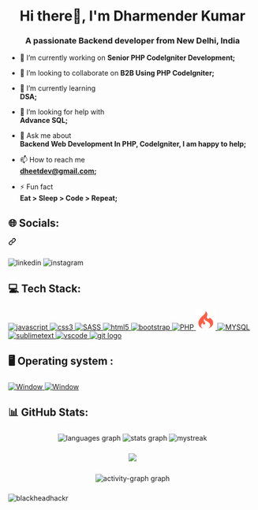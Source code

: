 <h1 align="center">Hi there👋, I'm Dharmender Kumar </h1>
<h3 align="center">A passionate Backend developer from New Delhi, India</h3>



- 🔭 I’m currently working on **Senior PHP CodeIgniter Development;**

- 👯 I’m looking to collaborate on  **B2B Using PHP CodeIgniter;**

- 🌱 I’m currently learning <br>  **DSA;**

- 🤝 I’m looking for help with <br>  **Advance SQL;**

- 💬 Ask me about <br>  **Backend Web Development In PHP, CodeIgniter, I am happy to help;**

- 📫 How to reach me <br>  **dheetdev@gmail.com;**

- ⚡ Fun fact <br>  **Eat > Sleep > Code > Repeat;**

###
###
<div class="markdown-heading" dir="auto"><h2 align="left" class="heading-element" dir="auto">🌐 Socials:</h2><a id="user-content--socials" class="anchor" aria-label="Permalink: 🌐 Socials:" href="#-socials"><svg class="octicon octicon-link" viewBox="0 0 16 16" version="1.1" width="16" height="16" aria-hidden="true"><path d="m7.775 3.275 1.25-1.25a3.5 3.5 0 1 1 4.95 4.95l-2.5 2.5a3.5 3.5 0 0 1-4.95 0 .751.751 0 0 1 .018-1.042.751.751 0 0 1 1.042-.018 1.998 1.998 0 0 0 2.83 0l2.5-2.5a2.002 2.002 0 0 0-2.83-2.83l-1.25 1.25a.751.751 0 0 1-1.042-.018.751.751 0 0 1-.018-1.042Zm-4.69 9.64a1.998 1.998 0 0 0 2.83 0l1.25-1.25a.751.751 0 0 1 1.042.018.751.751 0 0 1 .018 1.042l-1.25 1.25a3.5 3.5 0 1 1-4.95-4.95l2.5-2.5a3.5 3.5 0 0 1 4.95 0 .751.751 0 0 1-.018 1.042.751.751 0 0 1-1.042.018 1.998 1.998 0 0 0-2.83 0l-2.5 2.5a1.998 1.998 0 0 0 0 2.83Z"></path></svg></a></div>

###
<div align="left">
<!--   <a href="https://codepen.io/developerroshan" target="_blank">
    <img src="https://raw.githubusercontent.com/maurodesouza/profile-readme-generator/master/src/assets/icons/social/codepen/default.svg" width="52" height="40" alt="codepen"  />
  </a> -->
  <a href="https://www.linkedin.com/in/developerdharmender" target="_blank" style="text-decoration:none;">
    <img src="https://raw.githubusercontent.com/maurodesouza/profile-readme-generator/master/src/assets/icons/social/linkedin/default.svg" width="52" height="40" alt="linkedin"  />
  </a>
  <a href="https://www.instagram.com/goutamji11/" target="_blank" style="text-decoration:none;">
    <img src="https://raw.githubusercontent.com/maurodesouza/profile-readme-generator/master/src/assets/icons/social/instagram/default.svg" width="52" height="40" alt="instagram"  />
  </a>


</div>

###

<h2 align="left">💻 Tech Stack: </h2>

###

<div align="left">
   <a href="https://developer.mozilla.org/en-US/docs/Web/JavaScript" target="_blank" rel="noreferrer">
    <img src="https://cdn.jsdelivr.net/gh/devicons/devicon/icons/javascript/javascript-original.svg" height="40" width="52" alt="javascript"  />
  </a>
 
  <a href="https://www.w3schools.com/css/" target="_blank" rel="noreferrer">
    <img src="https://cdn.jsdelivr.net/gh/devicons/devicon/icons/css3/css3-original.svg" height="40" width="52" alt="css3"  />
  </a>
  <a href="https://sass-lang.com/" target="_blank" rel="noreferrer">
    <img src="https://user-images.githubusercontent.com/25181517/192158956-48192682-23d5-4bfc-9dfb-6511ade346bc.png" height="40" width="40" alt="SASS"  />
  </a>
  <a href="https://www.w3.org/html/" target="_blank" rel="noreferrer">
    <img src="https://cdn.jsdelivr.net/gh/devicons/devicon/icons/html5/html5-original.svg" height="40" width="52" alt="html5"  />
  </a>
<!--   <a href="https://angular.io" target="_blank" rel="noreferrer">
    <img src="https://cdn.jsdelivr.net/gh/devicons/devicon/icons/angularjs/angularjs-original.svg" height="40" width="52" alt="angularjs"  />
  </a> -->
  <a href="https://getbootstrap.com" target="_blank" rel="noreferrer">
    <img src="https://cdn.jsdelivr.net/gh/devicons/devicon/icons/bootstrap/bootstrap-original.svg" height="40" width="52" alt="bootstrap"  />
  </a>
  <a href="https://www.php.net/" target="_blank" rel="noreferrer">
    <img src="https://github.com/marwin1991/profile-technology-icons/assets/76662862/dbbc299a-8356-45e4-9d2e-a6c21b4569cf" height="40" width="45" alt="PHP"  />
  </a>
  <a href="https://www.codeigniter.com/" target="_blank" rel="noreferrer">
    <img src="https://raw.githubusercontent.com/github/explore/8ee96fad80808783c9ce27ca065200aa3c42c9db/topics/codeigniter/codeigniter.png" width="40" height="40" alt="codeigniter logo">
  </a>
  <a href="https://www.mysql.com/" target="_blank" rel="noreferrer">
    <img src="https://user-images.githubusercontent.com/25181517/183896128-ec99105a-ec1a-4d85-b08b-1aa1620b2046.png" height="40" width="45" alt="MYSQL"  />
  </a>
  <a href="https://www.sublimetext.com/" target="_blank" rel="noreferrer">
    <img src="https://user-images.githubusercontent.com/25181517/190887576-6653f877-8439-4521-82f3-403086ead892.png" height="40" width="52" alt="sublimetext"  />
  </a>
  <a href="https://code.visualstudio.com/" target="_blank" rel="noreferrer">
    <img src="https://cdn.jsdelivr.net/gh/devicons/devicon/icons/vscode/vscode-original.svg" height="40" width="52" alt="vscode"  />
  </a>
  <a href="https://git-scm.com/" target="_blank" rel="noreferrer">
    <img src="https://cdn.jsdelivr.net/gh/devicons/devicon/icons/git/git-original.svg" height="40" width="52" alt="git logo"  />
  </a>
</div>

###

###
<h2 align="left"> 🖥️ Operating system : </h2>

###

 <a href="https://www.microsoft.com/en-in/windows" target="_blank" rel="noreferrer">
    <img src="https://user-images.githubusercontent.com/25181517/186884150-05e9ff6d-340e-4802-9533-2c3f02363ee3.png" height="40" width="40" alt="Window"  />
  </a>

  <a href="https://www.apple.com/in/mac/" target="_blank" rel="noreferrer">
    <img src="https://user-images.githubusercontent.com/25181517/186884152-ae609cca-8cf1-4175-8d60-1ce1fa078ca2.png" height="40" width="40" alt="Window"  />
  </a>

###

<h2 align="left">📊 GitHub Stats: </h2>

###
<div align="center">
    <img src="https://github-readme-stats.vercel.app/api/top-langs?locale=en&hide_title=false&layout=compact&card_width=320&langs_count=5&theme=dracula&hide_border=false&username=blackheadhackr" height="150" alt="languages graph"  />
    <img src="https://github-readme-stats.vercel.app/api?hide_title=false&hide_rank=false&show_icons=true&include_all_commits=true&count_private=true&disable_animations=false&theme=dracula&locale=en&hide_border=false&username=blackheadhackr" height="150" alt="stats graph"  />
<img src="https://github-readme-streak-stats.herokuapp.com/?user=blackheadhackr&theme=dracula" alt="mystreak"/>
</div>

###
<div align="center">
<img src="https://github-profile-trophy.vercel.app/?username=blackheadhackr&theme=onedark" />
</div>

###
###
<div align="center">
<img src="https://github-readme-activity-graph.vercel.app/graph?username=blackheadhackr&radius=16&theme=react&area=true&order=5" height="300" alt="activity-graph graph" />
</div>

###
<p align="left"> <img src="https://komarev.com/ghpvc/?username=blackheadhackr&label=Profile%20views&color=0e75b6&style=flat" alt="blackheadhackr" /> </p>
